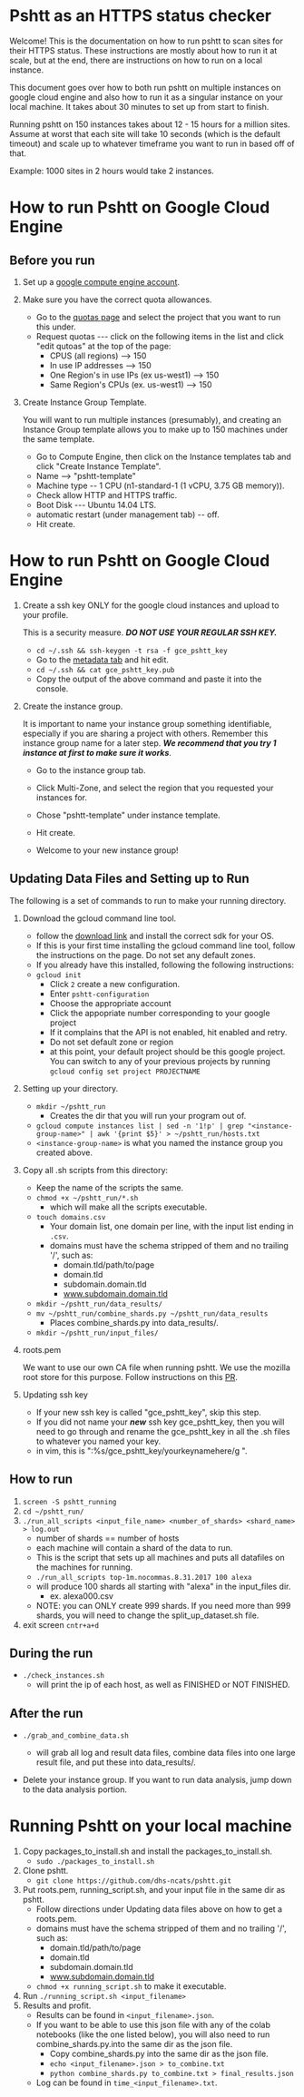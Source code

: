# Pshtt as an HTTPS status checker

Welcome! This is the documentation on how to run pshtt to scan sites for their
HTTPS status. These instructions are mostly about how to run it at scale, but at
the end, there are instructions on how to run on a local instance.

This document goes over how to both run pshtt on multiple instances on google
cloud engine and also how to run it as a singular instance on your local
machine. It takes about 30 minutes to set up from start to finish.

Running pshtt on 150 instances takes about 12 - 15 hours for a million sites.
Assume at worst that each site will take 10 seconds (which is the default
timeout) and scale up to whatever timeframe you want to run in based off of
that.

Example: 1000 sites in 2 hours would take 2 instances.

# How to run Pshtt on Google Cloud Engine

## Before you run

1.  Set up a [google compute engine
    account](https://cloud.google.com/compute/docs/access/user-accounts/).

2.  Make sure you have the correct quota allowances.

    *   Go to the [quotas page](https://console.cloud.google.com/iam-admin/quotas?_ga=2.32845757.-2082203426.1506093243)
		and select the project that you want to run this under.
    *   Request quotas --- click on the following items in the list and click
        "edit qutoas" at the top of the page:
        *   CPUS (all regions) --> 150
        *   In use IP addresses --> 150
        *   One Region's in use IPs (ex us-west1) --> 150
        *   Same Region's CPUs (ex. us-west1) --> 150

3.  Create Instance Group Template.

    You will want to run multiple instances (presumably), and creating an
    Instance Group template allows you to make up to 150 machines under the same
    template.

    *   Go to Compute Engine, then click on the Instance templates
        tab and click "Create Instance Template".
    *   Name --> "pshtt-template"
    *   Machine type -- 1 CPU (n1-standard-1 (1 vCPU, 3.75 GB memory)).
    *   Check allow HTTP and HTTPS traffic.
    *   Boot Disk --- Ubuntu 14.04 LTS.
    *   automatic restart (under management tab) -- off.
    *   Hit create.

# How to run Pshtt on Google Cloud Engine

1.  Create a ssh key ONLY for the google cloud instances and upload to your
    profile.

    This is a security measure. ***DO NOT USE YOUR REGULAR SSH KEY.***

    *   `cd ~/.ssh && ssh-keygen -t rsa -f gce_pshtt_key`
    *   Go to the [metadata
        tab](https://console.cloud.google.com/compute/metadata/sshKeys?_ga=2.222782360.-2082203426.1506093243) and hit edit.
    *   `cd ~/.ssh && cat gce_pshtt_key.pub`
    *   Copy the output of the above command and paste it into the console.

2.  Create the instance group.

    It is important to name your instance group something identifiable,
    especially if you are sharing a project with others. Remember this instance
    group name for a later step. ***We recommend that you try 1 instance at
    first to make sure it works***.

    *   Go to the instance group tab.
    *   Click Multi-Zone, and select the region that you requested your
        instances for.
    *   Chose "pshtt-template" under instance template.

    *   Hit create.

    *   Welcome to your new instance group!

## Updating Data Files and Setting up to Run

The following is a set of commands to run to make your running directory.

1.  Download the gcloud command line tool.

    *   follow the [download
        link](https://cloud.google.com/sdk/docs/#install_the_latest_cloud_tools_version_cloudsdk_current_version)
        and install the correct sdk for your OS.
    *   If this is your first time installing the gcloud command line tool,
        follow the instructions on the page. Do not set any default zones.
    *   If you already have this installed, following the following
        instructions:
    *   `gcloud init`
        *   Click `2` create a new configuration.
        *   Enter `pshtt-configuration`
        *   Choose the appropriate account
        *   Click the appopriate number corresponding to your google project
        *   If it complains that the API is not enabled, hit enabled and retry.
        *   Do not set default zone or region
        *   at this point, your default project should be this google project.
            You can switch to any of your previous projects by running `gcloud
            config set project PROJECTNAME`

2.  Setting up your directory.

    *   `mkdir ~/pshtt_run`
        *   Creates the dir that you will run your program out of.
    *   `gcloud compute instances list | sed -n '1!p' | grep
        "<instance-group-name>" | awk '{print $5}' > ~/pshtt_run/hosts.txt`
    *   `<instance-group-name>` is what you named the instance group you created
        above.

3.  Copy all .sh scripts from this directory:

    *   Keep the name of the scripts the same.
    *   `chmod +x ~/pshtt_run/*.sh`
        *   which will make all the scripts executable.
    *   `touch domains.csv`
        *   Your domain list, one domain per line, with the input list ending in
            `.csv`.
        *   domains must have the schema stripped of them and no trailing '/',
            such as:
            *   domain.tld/path/to/page
            *   domain.tld
            *   subdomain.domain.tld
            *   www.subdomain.domain.tld
    *   `mkdir ~/pshtt_run/data_results/`
    *   `mv ~/pshtt_run/combine_shards.py ~/pshtt_run/data_results`
        *   Places combine_shards.py into data_results/.
    *   `mkdir ~/pshtt_run/input_files/`

4.  roots.pem

    We want to use our own CA file when running pshtt. We use the mozilla root
    store for this purpose. Follow instructions on this
    [PR](https://github.com/agl/extract-nss-root-certs).

5.  Updating ssh key

    *   If your new ssh key is called "gce_pshtt_key", skip this step.
    *   If you did not name your ***new*** ssh key gce_pshtt_key, then you will
        need to go through and rename the gce_pshtt_key in all the .sh files to
        whatever you named your key.
    *   in vim, this is ":%s/gce_pshtt_key/yourkeynamehere/g <enter>".

## How to run

1.  `screen -S pshtt_running`
2.  `cd ~/pshtt_run/`
3.  `./run_all_scripts <input_file_name> <number_of_shards> <shard_name> >
    log.out`
    *   number of shards == number of hosts
    *   each machine will contain a shard of the data to run.
    *   This is the script that sets up all machines and puts all datafiles on
        the machines for running.
    *   `./run_all_scripts top-1m.nocommas.8.31.2017 100 alexa`
    *   will produce 100 shards all starting with "alexa" in the input_files
        dir.
        *   ex. alexa000.csv
    *   NOTE: you can ONLY create 999 shards. If you need more than 999 shards,
        you will need to change the split_up_dataset.sh file.
4.  exit screen `cntr+a+d`

## During the run

*   `./check_instances.sh`
    *   will print the ip of each host, as well as FINISHED or NOT FINISHED.

## After the run

*   `./grab_and_combine_data.sh`

    *   will grab all log and result data files, combine data files into one
        large result file, and put these into data_results/.

*   Delete your instance group. If you want to run data analysis, jump down to
    the data analysis portion.

# Running Pshtt on your local machine

1.  Copy packages_to_install.sh and install the packages_to_install.sh.
    *   `sudo ./packages_to_install.sh`
2.  Clone pshtt.
    *   `git clone https://github.com/dhs-ncats/pshtt.git`
3.  Put roots.pem, running_script.sh, and your input file in the same dir as
    pshtt.
    *   Follow directions under Updating data files above on how to get a
        roots.pem.
    *   domains must have the schema stripped of them and no trailing '/', such
        as:
        *   domain.tld/path/to/page
        *   domain.tld
        *   subdomain.domain.tld
        *   www.subdomain.domain.tld
    *   `chmod +x running_script.sh` to make it executable.
4.  Run `./running_script.sh <input_filename>`
5.  Results and profit.
    *   Results can be found in `<input_filename>.json`.
    *   If you want to be able to use this json file with any of the colab
        notebooks (like the one listed below), you will also need to run
        combine_shards.py.into the same dir as the json file.
        *   Copy combine_shards.py into the same dir as the json file.
        *   `echo <input_filename>.json > to_combine.txt`
        *   `python combine_shards.py to_combine.txt > final_results.json`
    *   Log can be found in `time_<input_filename>.txt`.
